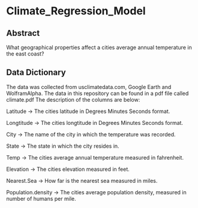 # Climate_Regression_Model

## Abstract 

What geographical properties affect a cities average annual temperature in the east coast?

## Data Dictionary

The data was collected from usclimatedata.com, Google Earth and WolframAlpha. The data in this repository can be found in a pdf file called climate.pdf The description of the columns are below:

Latitude -> The cities latitude in Degrees Minutes Seconds format.  

Longtitude -> The cities longtitude in Degrees Minutes Seconds format. 

City -> The name of the city in which the temperature was recorded. 

State -> The state in which the city resides in. 

Temp -> The cities average annual temperature measured in fahrenheit. 

Elevation -> The cities elevation measured in feet.

Nearest.Sea -> How far is the nearest sea measured in miles. 

Population.density -> The cities average population density, measured in number of humans per mile. 
